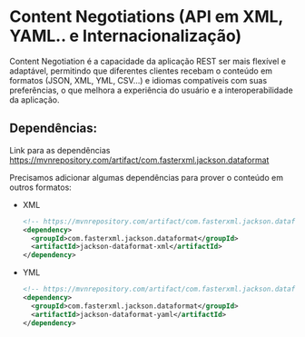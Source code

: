 # Content Negotiations (API em XML, YAML.. e Internacionalização)

Content Negotiation é a capacidade da aplicação REST ser mais flexível e adaptável, permitindo que diferentes clientes recebam o conteúdo em formatos (JSON, XML, YML, CSV…) e idiomas compatíveis com suas preferências, o que melhora a experiência do usuário e a interoperabilidade da aplicação.

## Dependências:

Link para as dependências https://mvnrepository.com/artifact/com.fasterxml.jackson.dataformat

Precisamos adicionar algumas dependências para prover o conteúdo em outros formatos:

- XML

  ```xml
  <!-- https://mvnrepository.com/artifact/com.fasterxml.jackson.dataformat/jackson-dataformat-xml -->
  <dependency>
    <groupId>com.fasterxml.jackson.dataformat</groupId>
    <artifactId>jackson-dataformat-xml</artifactId>
  </dependency>
  ```

- YML

  ```xml
  <!-- https://mvnrepository.com/artifact/com.fasterxml.jackson.dataformat/jackson-dataformat-yaml -->
  <dependency>
    <groupId>com.fasterxml.jackson.dataformat</groupId>
    <artifactId>jackson-dataformat-yaml</artifactId>
  </dependency>
  ```
